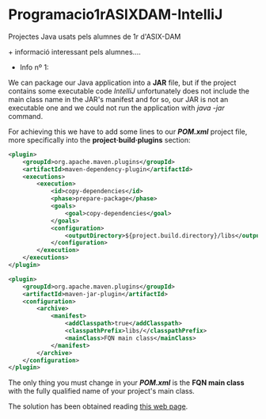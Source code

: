 # Programacio1rASIXDAM-IntelliJ
Projectes Java usats pels alumnes de 1r d'ASIX-DAM

\+ informació interessant pels alumnes....


+ Info nº 1:

We can package our Java application into a **JAR** file, but if the project contains some executable code *IntelliJ* unfortunately does not include the main class name in the JAR's manifest and for so, our JAR is not an executable one and we could not run the application with *java -jar* command.

For achieving this we have to add some lines to our ***POM.xml*** project file, more specifically into the **project·build·plugins** section: 

```xml
<plugin>
	<groupId>org.apache.maven.plugins</groupId>
	<artifactId>maven-dependency-plugin</artifactId>
	<executions>
		<execution>
			<id>copy-dependencies</id>
			<phase>prepare-package</phase>
			<goals>
				<goal>copy-dependencies</goal>
			</goals>
			<configuration>
				<outputDirectory>${project.build.directory}/libs</outputDirectory>
			</configuration>
		</execution>
	</executions>
</plugin>

<plugin>
	<groupId>org.apache.maven.plugins</groupId>
	<artifactId>maven-jar-plugin</artifactId>
	<configuration>
		<archive>
			<manifest>
				<addClasspath>true</addClasspath>
				<classpathPrefix>libs/</classpathPrefix>
				<mainClass>FQN main class</mainClass>
			</manifest>
		</archive>
	</configuration>
</plugin>
```
The only thing you must change in your ***POM.xml*** is the **FQN main class** with the fully qualified name of your project's main class.

The solution has been obtained reading [this web page](https://www.baeldung.com/executable-jar-with-maven).
